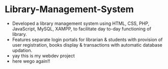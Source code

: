 # Library-Management-System
- Developed a library management system using HTML, CSS, PHP, JavaScript, MySQL, XAMPP, to facilitate day to-day functioning of library.
- Features separate login portals for librarian & students with provision of user registration, books display & transactions with automatic database updation.
- yay this is my webdev project
- here wego again!!
